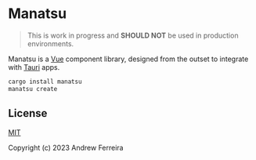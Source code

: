 # Manatsu

> This is work in progress and **SHOULD NOT** be used in production environments.

Manatsu is a [Vue](https://vuejs.org/) component library, designed from the outset to integrate with [Tauri](https://tauri.app/) apps.

```bash
cargo install manatsu
manatsu create
```

## License

[MIT](https://raw.githubusercontent.com/manatsujs/manatsu/main/LICENSE)

Copyright (c) 2023 Andrew Ferreira
